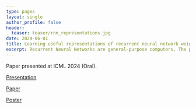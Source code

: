 ```yaml
---
type: pages
layout: single
author_profile: false
header:
  teaser: teaser/rnn_representations.jpg
date: 2024-06-01
title: Learning useful representations of recurrent neural network weight matrices 
excerpt: Recurrent Neural Networks are general-purpose computers. The program of an RNN is its weight matrix. How to learn useful representations of RNN weights that facilitate RNN analysis as well as downstream tasks?
---
```


Paper presented at ICML 2024 (Oral).

[Presentation](https://icml.cc/virtual/2024/oral/35527)

[Paper](https://proceedings.mlr.press/v235/herrmann24a.html)

[Poster](https://icml.cc/media/PosterPDFs/ICML%202024/34097.png?t=1721225624.6028428)